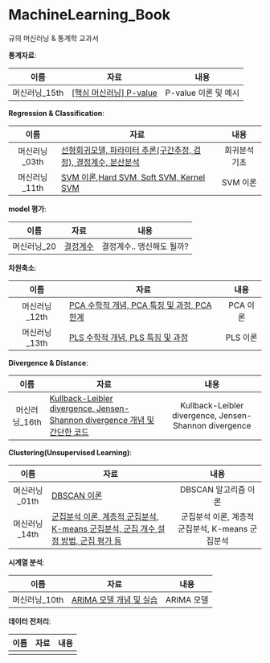 # MachineLearning_Book
규의 머신러닝 & 통계학 교과서

**통계자료**: 

|  이름  | 자료                                                         |              내용              |
| :----: | ------------------------------------------------------------ | :--------------------------: |
| 머신러닝_15th | [[핵심 머신러닝] P-value](머신러닝_15th.ipynb) |       P-value 이론 및 예시          |



**Regression & Classification**: 

|  이름  | 자료                                                         |              내용              |
| :----: | ------------------------------------------------------------ | :--------------------------: |
| 머신러닝_03th | [선형회귀모델, 파라미터 추론(구간추정, 검정), 결정계수, 분산분석](머신러닝_03th.ipynb) |         회귀분석 기초          |
| 머신러닝_11th | [SVM 이론,Hard SVM, Soft SVM, Kernel SVM](머신러닝_11th.ipynb) |         SVM 이론          |

**model 평가**: 

|  이름  | 자료                                                         |              내용              |
| :----: | ------------------------------------------------------------ | :--------------------------: |
| 머신러닝_20 | [결정계수](머신러닝_20th.ipynb) |  결정계수.. 맹신해도 될까?                 |

**차원축소**: 

|  이름  | 자료                                                         |              내용              |
| :----: | ------------------------------------------------------------ | :--------------------------: |
| 머신러닝_12th | [PCA 수학적 개념, PCA 특징 및 과정, PCA 한계](머신러닝_12th.ipynb) |         PCA 이론          |
| 머신러닝_13th | [PLS 수학적 개념, PLS 특징 및 과정](머신러닝_13th.ipynb) |         PLS 이론          |

**Divergence & Distance**: 

|  이름  | 자료                                                         |              내용              |
| :----: | ------------------------------------------------------------ | :--------------------------: |
| 머신러닝_16th | [Kullback-Leibler divergence, Jensen-Shannon divergence 개념 및 간단한 코드](머신러닝_16th.ipynb) | Kullback-Leibler divergence, Jensen-Shannon divergence|

**Clustering(Unsupervised Learning)**: 

|  이름  | 자료                                                         |              내용              |
| :----: | ------------------------------------------------------------ | :--------------------------: |
| 머신러닝_01th | [DBSCAN 이론](머신러닝_01th.ipynb) |         DBSCAN 알고리즘 이론          |
| 머신러닝_14th | [군집분석 이론, 계층적 군집분석, K-means 군집분석, 군집 개수 설정 방법, 군집 평가 등](머신러닝_01th.ipynb) |  군집분석 이론, 계층적 군집분석, K-means 군집분석           |

**시계열 분석**: 

|  이름  | 자료                                                         |              내용              |
| :----: | ------------------------------------------------------------ | :--------------------------: |
| 머신러닝_10th | [ARIMA 모델 개념 및 실습](머신러닝_10th.ipynb) |         ARIMA 모델          |

**데이터 전처리**: 

|  이름  | 자료                                                         |              내용              |
| :----: | ------------------------------------------------------------ | :--------------------------: |
|  | []() |                  |

